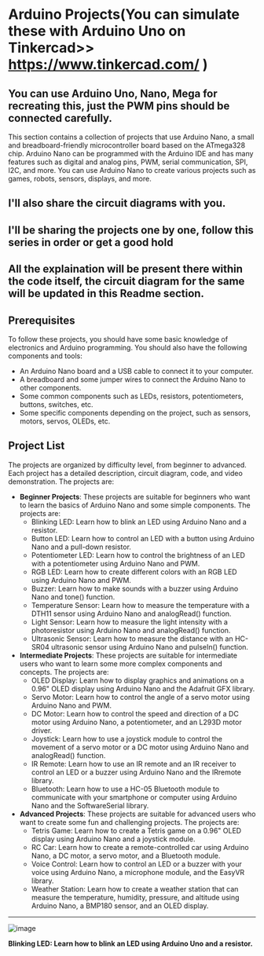 # Arduino Projects(You can simulate these with Arduino Uno on Tinkercad>> https://www.tinkercad.com/ )
## You can use Arduino Uno, Nano, Mega for recreating this, just the PWM pins should be connected carefully.
This section contains a collection of projects that use Arduino Nano, a small and breadboard-friendly microcontroller board based on the ATmega328 chip. Arduino Nano can be programmed with the Arduino IDE and has many features such as digital and analog pins, PWM, serial communication, SPI, I2C, and more. You can use Arduino Nano to create various projects such as games, robots, sensors, displays, and more.
## I'll also share the circuit diagrams with you.
## I'll be sharing the projects one by one, follow this series in order or get a good hold
## All the explaination will be present there within the code itself, the circuit diagram for the same will be updated in this Readme section.
## Prerequisites

To follow these projects, you should have some basic knowledge of electronics and Arduino programming. You should also have the following components and tools:

- An Arduino Nano board and a USB cable to connect it to your computer.
- A breadboard and some jumper wires to connect the Arduino Nano to other components.
- Some common components such as LEDs, resistors, potentiometers, buttons, switches, etc.
- Some specific components depending on the project, such as sensors, motors, servos, OLEDs, etc.

## Project List

The projects are organized by difficulty level, from beginner to advanced. Each project has a detailed description, circuit diagram, code, and video demonstration. The projects are:

- **Beginner Projects**: These projects are suitable for beginners who want to learn the basics of Arduino Nano and some simple components. The projects are:
    - Blinking LED: Learn how to blink an LED using Arduino Nano and a resistor.
    - Button LED: Learn how to control an LED with a button using Arduino Nano and a pull-down resistor.
    - Potentiometer LED: Learn how to control the brightness of an LED with a potentiometer using Arduino Nano and PWM.
    - RGB LED: Learn how to create different colors with an RGB LED using Arduino Nano and PWM.
    - Buzzer: Learn how to make sounds with a buzzer using Arduino Nano and tone() function.
    - Temperature Sensor: Learn how to measure the temperature with a DTH11 sensor using Arduino Nano and analogRead() function.
    - Light Sensor: Learn how to measure the light intensity with a photoresistor using Arduino Nano and analogRead() function.
    - Ultrasonic Sensor: Learn how to measure the distance with an HC-SR04 ultrasonic sensor using Arduino Nano and pulseIn() function.
- **Intermediate Projects**: These projects are suitable for intermediate users who want to learn some more complex components and concepts. The projects are:
    - OLED Display: Learn how to display graphics and animations on a 0.96" OLED display using Arduino Nano and the Adafruit GFX library.
    - Servo Motor: Learn how to control the angle of a servo motor using Arduino Nano and PWM.
    - DC Motor: Learn how to control the speed and direction of a DC motor using Arduino Nano, a potentiometer, and an L293D motor driver.
    - Joystick: Learn how to use a joystick module to control the movement of a servo motor or a DC motor using Arduino Nano and analogRead() function.
    - IR Remote: Learn how to use an IR remote and an IR receiver to control an LED or a buzzer using Arduino Nano and the IRremote library.
    - Bluetooth: Learn how to use a HC-05 Bluetooth module to communicate with your smartphone or computer using Arduino Nano and the SoftwareSerial library.
- **Advanced Projects**: These projects are suitable for advanced users who want to create some fun and challenging projects. The projects are:
    - Tetris Game: Learn how to create a Tetris game on a 0.96" OLED display using Arduino Nano and a joystick module.
    - RC Car: Learn how to create a remote-controlled car using Arduino Nano, a DC motor, a servo motor, and a Bluetooth module.
    - Voice Control: Learn how to control an LED or a buzzer with your voice using Arduino Nano, a microphone module, and the EasyVR library.
    - Weather Station: Learn how to create a weather station that can measure the temperature, humidity, pressure, and altitude using Arduino Nano, a BMP180 sensor, and an OLED display.

 -----------------------------------------------------------------------------------------------------------------------------------------------------------------------------------------------------

![image](https://github.com/RishavGupta01/Arduino_nano_projects/assets/110810862/76674510-9a3a-4bf7-b517-325615d460e9)

**Blinking LED: Learn how to blink an LED using Arduino Uno and a resistor.**
